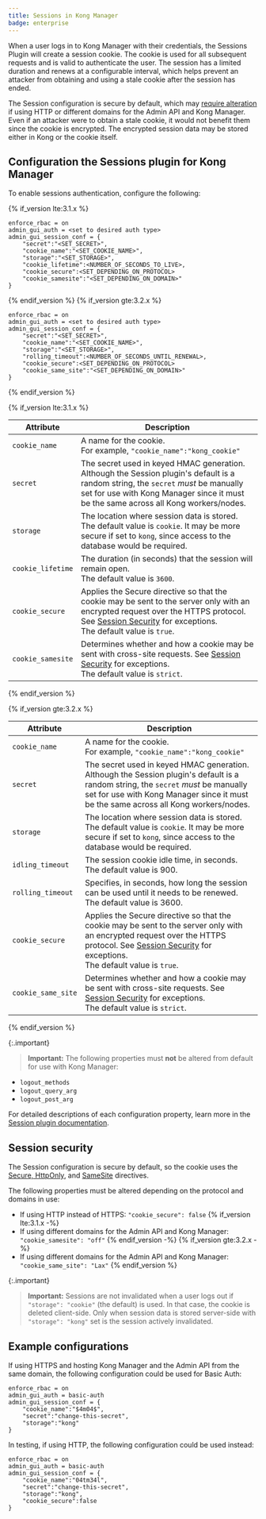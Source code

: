 ```yaml
---
title: Sessions in Kong Manager
badge: enterprise
---
```


When a user logs in to Kong Manager with their credentials, the Sessions Plugin
will create a session cookie. The cookie is used for all subsequent requests and
is valid to authenticate the user. The session has a limited duration and renews
at a configurable interval, which helps prevent an attacker from obtaining and
 using a stale cookie after the session has ended.

The Session configuration is secure by default, which may
[require alteration](#session-security) if using HTTP or different domains for
the Admin API and Kong Manager. Even if an attacker were to obtain a stale
cookie, it would not benefit them since the cookie is encrypted. The encrypted
session data may be stored either in Kong or the cookie itself.

## Configuration the Sessions plugin for Kong Manager

To enable sessions authentication, configure the following:

{% if_version lte:3.1.x %}
```
enforce_rbac = on
admin_gui_auth = <set to desired auth type>
admin_gui_session_conf = {
    "secret":"<SET_SECRET>",
    "cookie_name":"<SET_COOKIE_NAME>",
    "storage":"<SET_STORAGE>",
    "cookie_lifetime":<NUMBER_OF_SECONDS_TO_LIVE>,
    "cookie_secure":<SET_DEPENDING_ON_PROTOCOL>
    "cookie_samesite":"<SET_DEPENDING_ON_DOMAIN>"
}
```
{% endif_version %}
{% if_version gte:3.2.x %}

```
enforce_rbac = on
admin_gui_auth = <set to desired auth type>
admin_gui_session_conf = {
    "secret":"<SET_SECRET>",
    "cookie_name":"<SET_COOKIE_NAME>",
    "storage":"<SET_STORAGE>",
    "rolling_timeout":<NUMBER_OF_SECONDS_UNTIL_RENEWAL>,
    "cookie_secure":<SET_DEPENDING_ON_PROTOCOL>
    "cookie_same_site":"<SET_DEPENDING_ON_DOMAIN>"
}
```

{% endif_version %}

{% if_version lte:3.1.x %}

Attribute | Description
----------|------------
`cookie_name` | A name for the cookie. <br> For example, `"cookie_name":"kong_cookie"`
`secret` | The secret used in keyed HMAC generation. Although the Session plugin's default is a random string, the `secret` _must_ be manually set for use with Kong Manager since it must be the same across all Kong workers/nodes.
`storage` | The location where session data is stored. <br> The default value is `cookie`. It may be more secure if set to `kong`, since access to the database would be required.
`cookie_lifetime` | The duration (in seconds) that the session will remain open. <br> The default value is `3600`.
`cookie_secure` | Applies the Secure directive so that the cookie may be sent to the server only with an encrypted request over the HTTPS protocol. See [Session Security](#session-security) for exceptions. <br> The default value is `true`.
`cookie_samesite`| Determines whether and how a cookie may be sent with cross-site requests. See [Session Security](#session-security) for exceptions. <br> The default value is `strict`.

{% endif_version %}

{% if_version gte:3.2.x %}

Attribute | Description
----------|------------
`cookie_name` | A name for the cookie. <br> For example, `"cookie_name":"kong_cookie"`
`secret` | The secret used in keyed HMAC generation. Although the Session plugin's default is a random string, the `secret` _must_ be manually set for use with Kong Manager since it must be the same across all Kong workers/nodes.
`storage` | The location where session data is stored. <br> The default value is `cookie`. It may be more secure if set to `kong`, since access to the database would be required.
`idling_timeout` | The session cookie idle time, in seconds. <br> The default value is 900.
`rolling_timeout` | Specifies, in seconds, how long the session can be used until it needs to be renewed. <br> The default value is 3600.
`cookie_secure` | Applies the Secure directive so that the cookie may be sent to the server only with an encrypted request over the HTTPS protocol. See [Session Security](#session-security) for exceptions. <br> The default value is `true`.
`cookie_same_site`| Determines whether and how a cookie may be sent with cross-site requests. See [Session Security](#session-security) for exceptions. <br> The default value is `strict`.

{% endif_version %}

{:.important}
> **Important:** The following properties must **not** be altered from default for use with Kong Manager:
* `logout_methods`
* `logout_query_arg`
* `logout_post_arg`

For detailed descriptions of each configuration property, learn more in the
[Session plugin documentation](/hub/kong-inc/session).

## Session security

The Session configuration is secure by default, so the cookie uses the
[Secure, HttpOnly](https://developer.mozilla.org/en-US/docs/Web/HTTP/Cookies#Secure_and_HttpOnly_cookies),
and [SameSite](https://developer.mozilla.org/en-US/docs/Web/HTTP/Cookies#SameSite_cookies)
directives.

The following properties must be altered depending on the protocol and domains in use:
* If using HTTP instead of HTTPS: `"cookie_secure": false`
{% if_version lte:3.1.x -%}
* If using different domains for the Admin API and Kong Manager: `"cookie_samesite": "off"`
{% endif_version -%}
{% if_version gte:3.2.x -%}
* If using different domains for the Admin API and Kong Manager: `"cookie_same_site": "Lax"`
{% endif_version %}

{:.important}
> **Important:** Sessions are not invalidated when a user logs out if `"storage": "cookie"` (the default) is used. In that case, the cookie is deleted client-side. Only when session data is stored server-side with `"storage": "kong"` set is the session actively invalidated.


## Example configurations

If using HTTPS and hosting Kong Manager and the Admin API from the same domain,
the following configuration could be used for Basic Auth:

```
enforce_rbac = on
admin_gui_auth = basic-auth
admin_gui_session_conf = {
    "cookie_name":"$4m04$",
    "secret":"change-this-secret",
    "storage":"kong"
}
```

In testing, if using HTTP, the following configuration could be used instead:

```
enforce_rbac = on
admin_gui_auth = basic-auth
admin_gui_session_conf = {
    "cookie_name":"04tm34l",
    "secret":"change-this-secret",
    "storage":"kong",
    "cookie_secure":false
}
```
